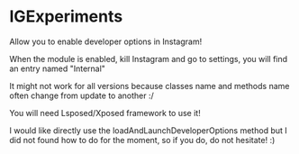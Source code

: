 # IGExperiments

Allow you to enable developer options in Instagram!

When the module is enabled, kill Instagram and go to settings, you will find an entry named "Internal"

It might not work for all versions because classes name and methods name often change from update to another :/

You will need Lsposed/Xposed framework to use it!

I would like directly use the loadAndLaunchDeveloperOptions method but I did not found how to do for the moment, so if you do, do not hesitate! :)
